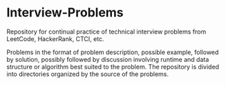 # Interview-Problems
Repository for continual practice of technical interview problems from LeetCode, HackerRank, CTCI, etc.

Problems in the format of problem description, possible example, followed by solution, possibly followed by discussion involving runtime and data structure or algorithm best suited to the problem.  The repository is divided into directories organized by the source of the problems. 
    
